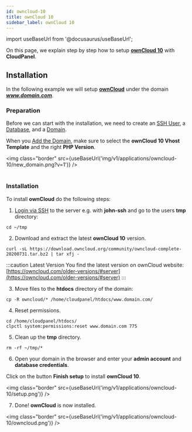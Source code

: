 ```yaml
---
id: owncloud-10
title: ownCloud 10
sidebar_label: ownCloud 10
---
```


import useBaseUrl from '@docusaurus/useBaseUrl';

On this page, we explain step by step how to setup **[ownCloud 10](https://owncloud.com/)** with **CloudPanel**.

## Installation

In the following example we will setup **[ownCloud](https://owncloud.com/)** under the domain ***www.domain.com***.

### Preparation

Before we can start with the installation, we need to create an [SSH User](../frontend-area/users#adding-a-user), a [Database](../frontend-area/databases#adding-a-database), and a [Domain](../frontend-area/domains#adding-a-domain).

When you [Add the Domain](../frontend-area/domains#adding-a-domain), make sure to select the **ownCloud 10 Vhost Template** and the right **PHP Version**.

<img class="border" src={useBaseUrl('img/v1/applications/owncloud-10/new_domain.png?v=1')} /> <br /><br />

### Installation

To install **ownCloud** do the following steps:

1. [Login via SSH](../frontend-area/users#ssh-login) to the server e.g. with **john-ssh** and go to the users **tmp** directory:

```
cd ~/tmp
```

2. Download and extract the latest **ownCloud 10** version.

```
curl -sL https://download.owncloud.org/community/owncloud-complete-20200731.tar.bz2 | tar xfj -
```

:::caution Latest Version
You find the latest version on ownCloud website: [https://owncloud.com/older-versions/#server](https://owncloud.com/older-versions/#server)
:::

3. Move files to the **htdocs** directory of the domain:

```
cp -R owncloud/* /home/cloudpanel/htdocs/www.domain.com/
```

4. Reset permissions.

```
cd /home/cloudpanel/htdocs/
clpctl system:permissions:reset www.domain.com 775
```

5. Clean up the **tmp** directory.

```
rm -rf ~/tmp/*
```

6. Open your domain in the browser and enter your **admin account** and **database credentials**.

Click on the button **Finish setup** to install **ownCloud 10**.

<img class="border" src={useBaseUrl('img/v1/applications/owncloud-10/setup.png')} />

7. Done! **ownCloud** is now installed.

<img class="border" src={useBaseUrl('img/v1/applications/owncloud-10/owncloud.png')} />



